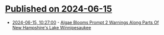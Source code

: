 # [Published on 2024-06-15](index.md)

* [2024-06-15, 10:27:00](https://soylentnews.org/article.pl?sid=24/06/14/1943240&from=rss) - [Algae Blooms Prompt 2 Warnings Along Parts Of New Hampshire's Lake Winnipesaukee](https://soylentnews.org/article.pl?sid=24/06/14/1943240&from=rss)

